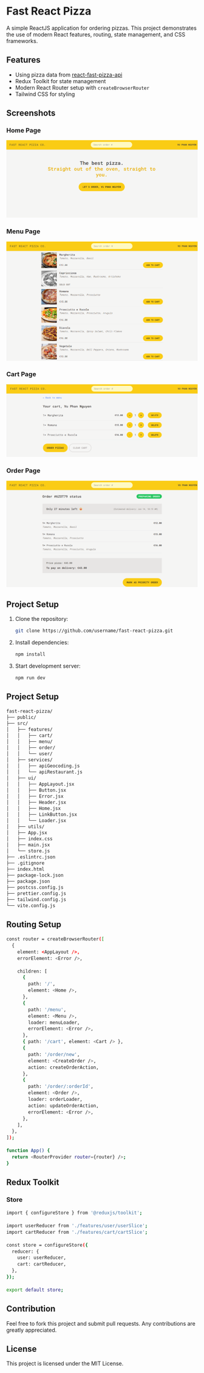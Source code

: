 # Fast React Pizza

A simple ReactJS application for ordering pizzas. This project demonstrates the use of modern React features, routing, state management, and CSS frameworks.

## Features

- Using pizza data from [react-fast-pizza-api](https://react-fast-pizza-api.onrender.com/api)
- Redux Toolkit for state management
- Modern React Router setup with `createBrowserRouter`
- Tailwind CSS for styling

## Screenshots
### Home Page
![Home Page](./screenshots/home.png)

### Menu Page
![Menu Page](./screenshots/menu.png)

### Cart Page
![Cart Page](./screenshots/cart.png)

### Order Page
![Order Page](./screenshots/order.png)

## Project Setup

1. Clone the repository:
   ```sh
   git clone https://github.com/username/fast-react-pizza.git

2. Install dependencies:
   ```sh
   npm install

3. Start development server:
   ```sh
   npm run dev

## Project Setup
```
fast-react-pizza/
├── public/
├── src/
│   ├── features/
│   │   ├── cart/
│   │   ├── menu/
│   │   ├── order/
│   │   └── user/
│   ├── services/
│   │   ├── apiGeocoding.js
│   │   └── apiRestaurant.js
│   ├── ui/
│   │   ├── AppLayout.jsx
│   │   ├── Button.jsx
│   │   ├── Error.jsx
│   │   ├── Header.jsx
│   │   ├── Home.jsx
│   │   ├── LinkButton.jsx
│   │   └── Loader.jsx
│   ├── utils/
│   ├── App.jsx
│   ├── index.css
│   ├── main.jsx
│   └── store.js
├── .eslintrc.json
├── .gitignore
├── index.html
├── package-lock.json
├── package.json
├── postcss.config.js
├── prettier.config.js
├── tailwind.config.js
└── vite.config.js

```

## Routing Setup
```sh
const router = createBrowserRouter([
  {
    element: <AppLayout />,
    errorElement: <Error />,

    children: [
      {
        path: '/',
        element: <Home />,
      },
      {
        path: '/menu',
        element: <Menu />,
        loader: menuLoader,
        errorElement: <Error />,
      },
      { path: '/cart', element: <Cart /> },
      {
        path: '/order/new',
        element: <CreateOrder />,
        action: createOrderAction,
      },
      {
        path: '/order/:orderId',
        element: <Order />,
        loader: orderLoader,
        action: updateOrderAction,
        errorElement: <Error />,
      },
    ],
  },
]);

function App() {
  return <RouterProvider router={router} />;
}
```

## Redux Toolkit
### Store
```sh
import { configureStore } from '@reduxjs/toolkit';

import userReducer from './features/user/userSlice';
import cartReducer from './features/cart/cartSlice';

const store = configureStore({
  reducer: {
    user: userReducer,
    cart: cartReducer,
  },
});

export default store;
```

## Contribution
Feel free to fork this project and submit pull requests. Any contributions are greatly appreciated.

## License
This project is licensed under the MIT License.
